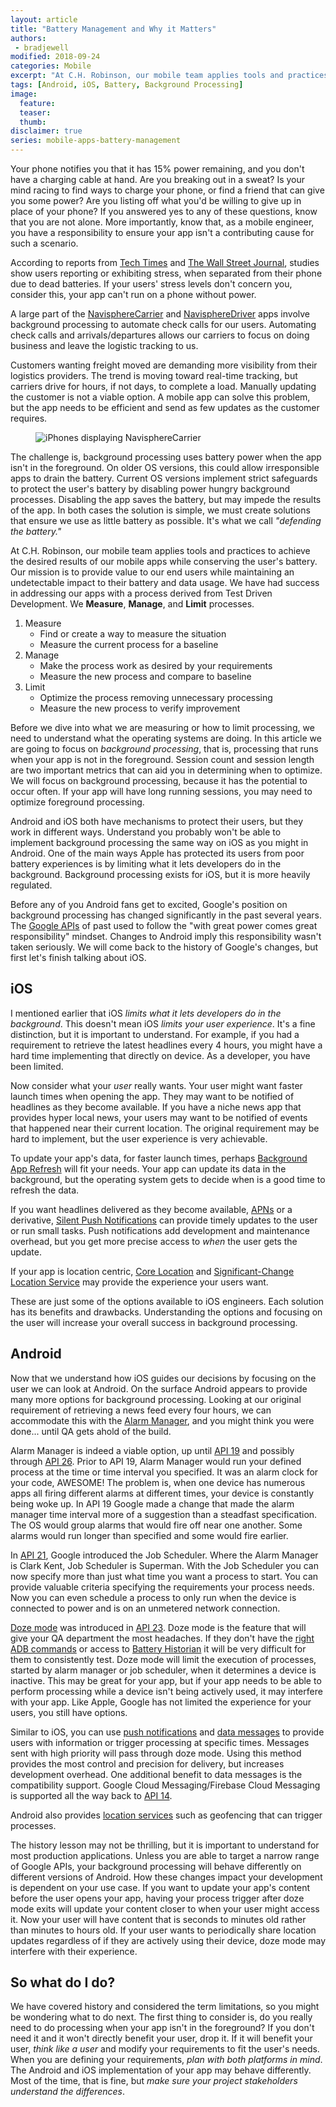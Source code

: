 ```yaml
---
layout: article
title: "Battery Management and Why it Matters"
authors:
 - bradjewell
modified: 2018-09-24
categories: Mobile
excerpt: "At C.H. Robinson, our mobile team applies tools and practices to achieve the desired results of our mobile apps while conserving the user's battery. Our mission is to provide value to our end users while maintaining an undetectable impact to their battery and data usage."
tags: [Android, iOS, Battery, Background Processing]
image:
  feature:
  teaser:
  thumb:
disclaimer: true
series: mobile-apps-battery-management
---
```


Your phone notifies you that it has 15% power remaining, and you don't have a charging cable at hand. Are you breaking out in a sweat? Is your mind racing to find ways to charge your phone, or find a friend that can give you some power? Are you listing off what you'd be willing to give up in place of your phone? If you answered yes to any of these questions, know that you are not alone. More importantly, know that, as a mobile engineer, you have a responsibility to ensure your app isn't a contributing cause for such a scenario.

According to reports from [Tech Times](https://www.techtimes.com/articles/6928/20140514/dead-smartphone-battery-causes-stress-in-92-percent-of-britons.htm) and [The Wall Street Journal](https://www.wsj.com/articles/your-phone-is-almost-out-of-battery-remain-calm-call-a-doctor-1525449283), studies show users reporting or exhibiting stress, when separated from their phone due to dead batteries. If your users' stress levels don't concern you, consider this, your app can't run on a phone without power.

A large part of the [NavisphereCarrier](https://play.google.com/store/apps/details?id=com.chrobinson.navispherecarrier) and [NavisphereDriver](https://play.google.com/store/apps/details?id=com.chrobinson.navispherecarrier.driver) apps involve background processing to automate check calls for our users. Automating check calls and arrivals/departures allows our carriers to focus on doing business and leave the logistic tracking to us.

Customers wanting freight moved are demanding more visibility from their logistics providers. The trend is moving toward real-time tracking, but carriers drive for hours, if not days, to complete a load. Manually updating the customer is not a viable option. A mobile app can solve this problem, but the app needs to be efficient and send as few updates as the customer requires.

<figure>
	<img src="{{site.url}}{{site.baseurl}}/images/posts/2018/BatMan-MarketingBlank.jpg" alt="iPhones displaying NavisphereCarrier">
</figure>

The challenge is, background processing uses battery power when the app isn't in the foreground. On older OS versions, this could allow irresponsible apps to drain the battery. Current OS versions implement strict safeguards to protect the user's battery by disabling power hungry background processes. Disabling the app saves the battery, but may impede the results of the app. In both cases the solution is simple, we must create solutions that ensure we use as little battery as possible. It's what we call *"defending the battery."*

At C.H. Robinson, our mobile team applies tools and practices to achieve the desired results of our mobile apps while conserving the user's battery. Our mission is to provide value to our end users while maintaining an undetectable impact to their battery and data usage. We have had success in addressing our apps with a process derived from Test Driven Development. We **Measure**, **Manage**, and **Limit** processes.

1. Measure
    * Find or create a way to measure the situation
    * Measure the current process for a baseline
2. Manage
    * Make the process work as desired by your requirements
    * Measure the new process and compare to baseline
3. Limit
    * Optimize the process removing unnecessary processing
    * Measure the new process to verify improvement

Before we dive into what we are measuring or how to limit processing, we need to understand what the operating systems are doing. In this article we are going to focus on *background processing*, that is, processing that runs when your app is not in the foreground. Session count and session length are two important metrics that can aid you in determining when to optimize. We will focus on background processing, because it has the potential to occur often. If your app will have long running sessions, you may need to optimize foreground processing.

Android and iOS both have mechanisms to protect their users, but they work in different ways. Understand you probably won't be able to implement background processing the same way on iOS as you might in Android. One of the main ways Apple has protected its users from poor battery experiences is by limiting what it lets developers do in the background. Background processing exists for iOS, but it is more heavily regulated.

Before any of you Android fans get to excited, Google's position on background processing has changed significantly in the past several years. The [Google APIs](https://source.android.com/setup/start/build-numbers) of past used to follow the "with great power comes great responsibility" mindset. Changes to Android imply this responsibility wasn't taken seriously. We will come back to the history of Google's changes, but first let's finish talking about iOS.

## iOS

I mentioned earlier that iOS *limits what it lets developers do in the background*. This doesn't mean iOS *limits your user experience*. It's a fine distinction, but it is important to understand. For example, if you had a requirement to retrieve the latest headlines every 4 hours, you might have a hard time implementing that directly on device. As a developer, you have been limited.

Now consider what your *user* really wants. Your user might want faster launch times when opening the app. They may want to be notified of headlines as they become available. If you have a niche news app that provides hyper local news, your users may want to be notified of events that happened near their current location. The original requirement may be hard to implement, but the user experience is very achievable.

To update your app's data, for faster launch times, perhaps [Background App Refresh](https://developer.apple.com/documentation/uikit/core_app/managing_your_app_s_life_cycle/preparing_your_app_to_run_in_the_background/updating_your_app_with_background_app_refresh) will fit your needs. Your app can update its data in the background, but the operating system gets to decide when is a good time to refresh the data.

If you want headlines delivered as they become available, [APNs](https://developer.apple.com/library/archive/documentation/NetworkingInternet/Conceptual/RemoteNotificationsPG/APNSOverview.html#//apple_ref/doc/uid/TP40008194-CH8-SW1) or a derivative, [Silent Push Notifications](https://developer.apple.com/documentation/usernotifications/setting_up_a_remote_notification_server/pushing_updates_to_your_app_silently) can provide timely updates to the user or run small tasks. Push notifications add development and maintenance overhead, but you get more precise access to *when* the user gets the update.

If your app is location centric, [Core Location](https://developer.apple.com/documentation/corelocation) and [Significant-Change Location Service](https://developer.apple.com/documentation/corelocation/getting_the_user_s_location/using_the_significant_change_location_service) may provide the experience your users want.

These are just some of the options available to iOS engineers. Each solution has its benefits and drawbacks. Understanding the options and focusing on the user will increase your overall success in background processing.

## Android

Now that we understand how iOS guides our decisions by focusing on the user we can look at Android. On the surface Android appears to provide many more options for background processing. Looking at our original requirement of retrieving a news feed every four hours, we can accommodate this with the [Alarm Manager](https://developer.android.com/reference/android/app/AlarmManager), and you might think you were done... until QA gets ahold of the build.

Alarm Manager is indeed a viable option, up until [API 19](https://developer.android.com/about/versions/android-4.4) and possibly through [API 26](https://developer.android.com/about/versions/oreo/android-8.0). Prior to API 19, Alarm Manager would run your defined process at the time or time interval you specified. It was an alarm clock for your code, AWESOME! The problem is, when one device has numerous apps all firing different alarms at different times, your device is constantly being woke up. In API 19 Google made a change that made the alarm manager time interval more of a suggestion than a steadfast specification. The OS would group alarms that would fire off near one another. Some alarms would run longer than specified and some would fire earlier.

In [API 21](https://developer.android.com/about/versions/android-5.0), Google introduced the Job Scheduler. Where the Alarm Manager is Clark Kent, Job Scheduler is Superman. With the Job Scheduler you can now specify more than just what time you want a process to start. You can provide valuable criteria specifying the requirements your process needs. Now you can even schedule a process to only run when the device is connected to power and is on an unmetered network connection.

[Doze mode](https://developer.android.com/training/monitoring-device-state/doze-standby) was introduced in [API 23](https://developer.android.com/about/versions/marshmallow/android-6.0). Doze mode is the feature that will give your QA department the most headaches. If they don't have the [right ADB commands](https://developer.android.com/training/monitoring-device-state/doze-standby#testing_doze_and_app_standby) or access to [Battery Historian](https://github.com/google/battery-historian) it will be very difficult for them to consistently test. Doze mode will limit the execution of processes, started by alarm manager or job scheduler, when it determines a device is inactive. This may be great for your app, but if your app needs to be able to perform processing while a device isn't being actively used, it may interfere with your app. Like Apple, Google has not limited the experience for your users, you still have options.

Similar to iOS, you can use [push notifications](https://firebase.google.com/docs/cloud-messaging/concept-options#notifications_and_data_messages) and [data messages](https://firebase.google.com/docs/cloud-messaging/concept-options#notifications_and_data_messages) to provide users with information or trigger processing at specific times. Messages sent with high priority will pass through doze mode. Using this method provides the most control and precision for delivery, but increases development overhead. One additional benefit to data messages is the compatibility support. Google Cloud Messaging/Firebase Cloud Messaging is supported all the way back to [API 14](https://developer.android.com/about/versions/android-4.0).

Android also provides [location services](https://developer.android.com/training/location/) such as geofencing that can trigger processes.

The history lesson may not be thrilling, but it is important to understand for most production applications. Unless you are able to target a narrow range of Google APIs, your background processing will behave differently on different versions of Android. How these changes impact your development is dependent on your use case. If you want to update your app's content before the user opens your app, having your process trigger after doze mode exits will update your content closer to when your user might access it. Now your user will have content that is seconds to minutes old rather than minutes to hours old. If your user wants to periodically share location updates regardless of if they are actively using their device, doze mode may interfere with their experience.

## So what do I do?

We have covered history and considered the term limitations, so you might be wondering what to do next. The first thing to consider is, do you really need to do processing when your app isn't in the foreground? If you don't need it and it won't directly benefit your user, drop it. If it will benefit your user, *think like a user* and modify your requirements to fit the user's needs. When you are defining your requirements, *plan with both platforms in mind*. The Android and iOS implementation of your app may behave differently. Most of the time, that is fine, but *make sure your project stakeholders understand the differences*.
